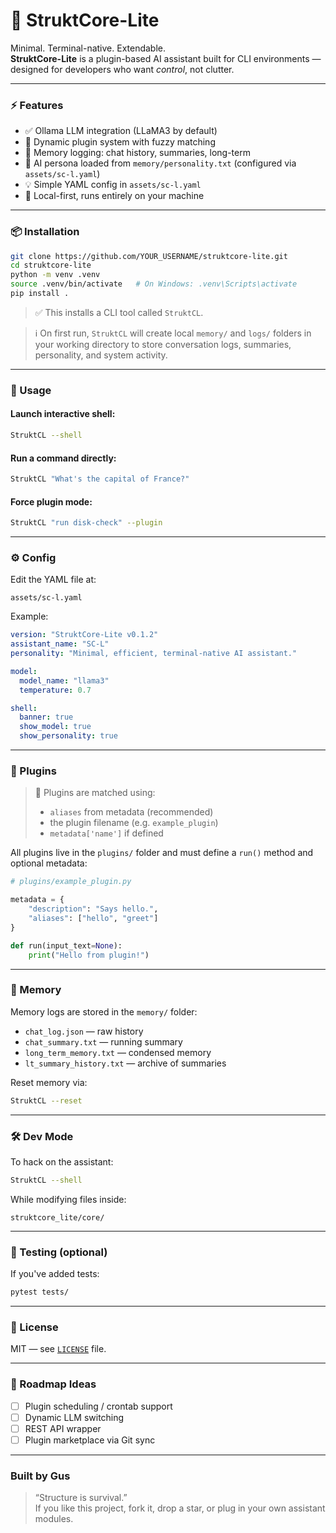# 🧠 StruktCore-Lite

Minimal. Terminal-native. Extendable.  
**StruktCore-Lite** is a plugin-based AI assistant built for CLI environments — designed for developers who want *control*, not clutter.

---

### ⚡ Features

- ✅ Ollama LLM integration (LLaMA3 by default)  
- 🧩 Dynamic plugin system with fuzzy matching  
- 📁 Memory logging: chat history, summaries, long-term  
- 🧠 AI persona loaded from `memory/personality.txt` (configured via `assets/sc-l.yaml`)  
- 💡 Simple YAML config in `assets/sc-l.yaml`  
- 🔐 Local-first, runs entirely on your machine  

---

### 📦 Installation

```bash
git clone https://github.com/YOUR_USERNAME/struktcore-lite.git
cd struktcore-lite
python -m venv .venv
source .venv/bin/activate   # On Windows: .venv\Scripts\activate
pip install .
```

> ✅ This installs a CLI tool called `StruktCL`.

> ℹ️ On first run, `StruktCL` will create local `memory/` and `logs/` folders in your working directory
> to store conversation logs, summaries, personality, and system activity.

---

### 🚀 Usage

#### Launch interactive shell:

```bash
StruktCL --shell
```

#### Run a command directly:

```bash
StruktCL "What's the capital of France?"
```

#### Force plugin mode:

```bash
StruktCL "run disk-check" --plugin
```

---

### ⚙️ Config

Edit the YAML file at:
```
assets/sc-l.yaml
```

Example:
```yaml
version: "StruktCore-Lite v0.1.2"
assistant_name: "SC-L"
personality: "Minimal, efficient, terminal-native AI assistant."

model:
  model_name: "llama3"
  temperature: 0.7

shell:
  banner: true
  show_model: true
  show_personality: true
```

---

### 🧩 Plugins

> 🧩 Plugins are matched using:
> - `aliases` from metadata (recommended)
> - the plugin filename (e.g. `example_plugin`)
> - `metadata['name']` if defined


All plugins live in the `plugins/` folder and must define a `run()` method and optional metadata:

```python
# plugins/example_plugin.py

metadata = {
    "description": "Says hello.",
    "aliases": ["hello", "greet"]
}

def run(input_text=None):
    print("Hello from plugin!")
```

---

### 🧠 Memory

Memory logs are stored in the `memory/` folder:

- `chat_log.json` — raw history  
- `chat_summary.txt` — running summary  
- `long_term_memory.txt` — condensed memory  
- `lt_summary_history.txt` — archive of summaries  

Reset memory via:

```bash
StruktCL --reset
```

---

### 🛠️ Dev Mode

To hack on the assistant:

```bash
StruktCL --shell
```

While modifying files inside:
```
struktcore_lite/core/
```

---

### 🧪 Testing (optional)

If you've added tests:

```bash
pytest tests/
```

---

### 📄 License

MIT — see [`LICENSE`](LICENSE) file.

---

### 🚧 Roadmap Ideas

- [ ] Plugin scheduling / crontab support  
- [ ] Dynamic LLM switching  
- [ ] REST API wrapper  
- [ ] Plugin marketplace via Git sync  

---

### Built by Gus

> “Structure is survival.”  
> If you like this project, fork it, drop a star, or plug in your own assistant modules.
